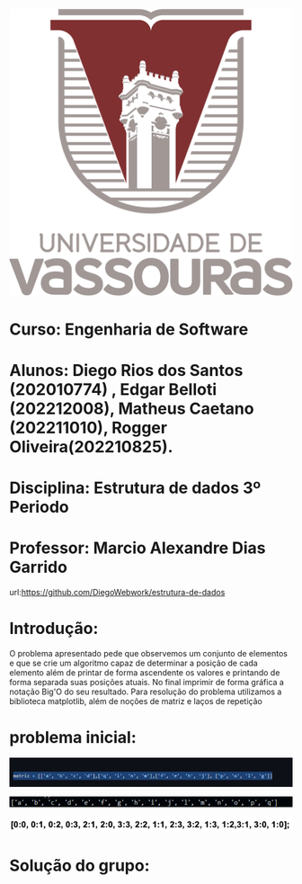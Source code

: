 ![alt text](https://github.com/DiegoWebwork/estrutura-de-dados/blob/main/universidade%20de%20vassouras%20Vertical.png)

# Curso: Engenharia de Software
# Alunos: Diego Rios dos Santos (202010774) ,  Edgar Belloti (202212008), Matheus Caetano (202211010), Rogger Oliveira(202210825).
# Disciplina: Estrutura de dados 3º Periodo
# Professor: Marcio Alexandre Dias Garrido
url:https://github.com/DiegoWebwork/estrutura-de-dados

# Introdução:

O problema apresentado pede que observemos um conjunto de elementos e que se crie um algoritmo capaz de determinar a posição de cada elemento além de printar de forma ascendente os valores e printando de forma separada suas posições atuais. No final imprimir de forma gráfica a notação Big'O do seu resultado.
Para resolução do problema utilizamos a biblioteca matplotlib, além de noções de matriz e laços de repetição 

# problema inicial:

![alt text](https://github.com/DiegoWebwork/estrutura-de-dados/blob/main/problema%20inicial.jpeg)

![alt text](https://github.com/DiegoWebwork/estrutura-de-dados/blob/main/saida1.png)

![alt text](https://github.com/DiegoWebwork/estrutura-de-dados/blob/main/saida2.png)

# Solução do grupo:


